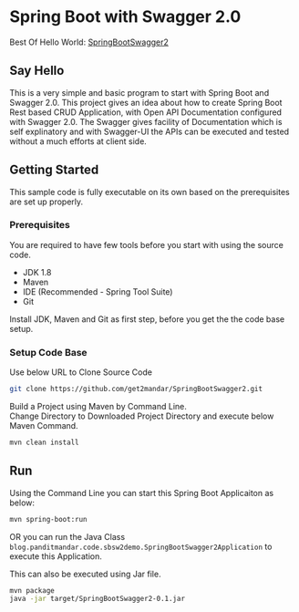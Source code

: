 # Spring Boot with Swagger 2.0
Best Of Hello World: [SpringBootSwagger2]

## Say Hello
This is a very simple and basic program to start with Spring Boot and Swagger 2.0. This project gives an idea about how to create Spring Boot Rest based CRUD Application, with Open API Documentation configured with Swagger 2.0. The Swagger gives facility of Documentation which is self explinatory and with Swagger-UI the APIs can be executed and tested without a much efforts at client side.

## Getting Started

This sample code is fully executable on its own based on the prerequisites are set up properly.

### Prerequisites

You are required to have few tools before you start with using the source code.
- JDK 1.8
- Maven
- IDE (Recommended - Spring Tool Suite)
- Git

Install JDK, Maven and Git as first step, before you get the the code base setup.

### Setup Code Base

Use below URL to Clone Source Code

```sh
git clone https://github.com/get2mandar/SpringBootSwagger2.git
```

Build a Project using Maven by Command Line.<br>
Change Directory to Downloaded Project Directory and execute below Maven Command.

```sh
mvn clean install
```


## Run

Using the Command Line you can start this Spring Boot Applicaiton as below:

```sh
mvn spring-boot:run
```

OR you can run the Java Class ```blog.panditmandar.code.sbsw2demo.SpringBootSwagger2Application``` to execute this Application.

This can also be executed using Jar file.

```sh
mvn package
java -jar target/SpringBootSwagger2-0.1.jar
```

[SpringBootSwagger2]: <https://panditmandar.blog/2019/04/15/spring-mvc-crud-app/>
